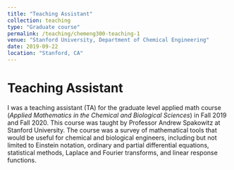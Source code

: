 ```yaml
---
title: "Teaching Assistant"
collection: teaching
type: "Graduate course"
permalink: /teaching/chemeng300-teaching-1
venue: "Stanford University, Department of Chemical Engineering"
date: 2019-09-22
location: "Stanford, CA"
---
```


Teaching Assistant
======

I was a teaching assistant (TA) for the graduate level applied math course (<i>Applied Mathematics in the Chemical and Biological Sciences</i>) in Fall 2019 and Fall 2020. This course was taught by Professor Andrew Spakowitz at Stanford University. The course was a survey of mathematical tools that would be useful for chemical and biological engineers, including but not limited to Einstein notation, ordinary and partial differential equations, statistical methods, Laplace and Fourier transforms, and linear response functions.